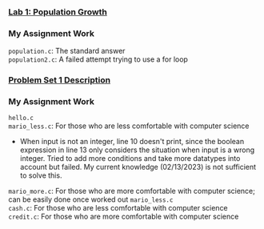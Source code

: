 ### [Lab 1: Population Growth](https://cs50.harvard.edu/x/2023/labs/1/)

### My Assignment Work
`population.c`: The standard answer  
`population2.c`: A failed attempt trying to use a for loop

### [Problem Set 1 Description](https://cs50.harvard.edu/x/2023/psets/1/)

### My Assignment Work
`hello.c`  
`mario_less.c`: For those who are less comfortable with computer science  
- When input is not an integer, line 10 doesn't print, since the boolean expression in line 13 only considers the situation when input is a wrong integer. Tried to add more conditions and take more datatypes into account but failed. My current knowledge (02/13/2023) is not sufficient to solve this.   

`mario_more.c`: For those who are more comfortable with computer science; can be easily done once worked out `mario_less.c`  
`cash.c`: For those who are less comfortable with computer science  
`credit.c`: For those who are more comfortable with computer science  
